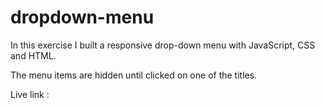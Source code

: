 # dropdown-menu

In this exercise I built a responsive drop-down menu with JavaScript, CSS and HTML.

The menu items are hidden until clicked on one of the titles.

Live link :

